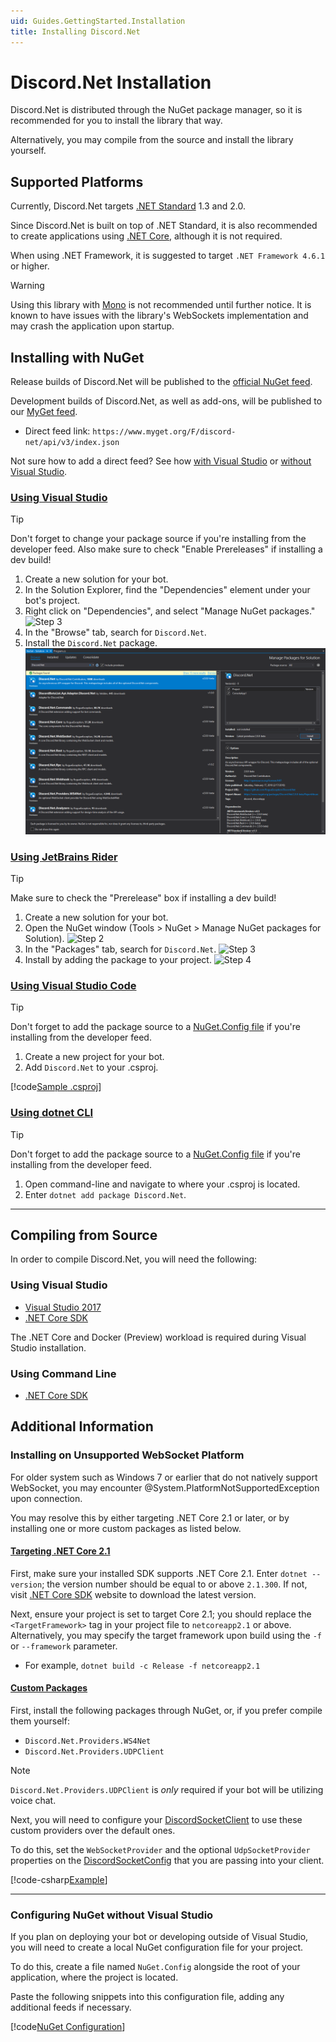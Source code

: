 ```yaml
---
uid: Guides.GettingStarted.Installation
title: Installing Discord.Net
---
```


# Discord.Net Installation

Discord.Net is distributed through the NuGet package manager, so it is
recommended for you to install the library that way.

Alternatively, you may compile from the source and install the library
yourself.

## Supported Platforms

Currently, Discord.Net targets [.NET Standard] 1.3 and 2.0.

Since Discord.Net is built on top of .NET Standard, it is also
recommended to create applications using [.NET Core],
although it is not required.

When using .NET Framework, it is suggested to
target `.NET Framework 4.6.1` or higher.

> [!WARNING]
> Using this library with [Mono] is not recommended until further
> notice. It is known to have issues with the library's WebSockets
> implementation and may crash the application upon startup.

[Mono]: https://www.mono-project.com/
[.NET Standard]: https://docs.microsoft.com/en-us/dotnet/articles/standard/library
[.NET Core]: https://docs.microsoft.com/en-us/dotnet/articles/core/
[additional steps]: #installing-on-net-standard-11

## Installing with NuGet

Release builds of Discord.Net will be published to the
[official NuGet feed].

Development builds of Discord.Net, as well as add-ons, will be
published to our [MyGet feed].

* Direct feed link: `https://www.myget.org/F/discord-net/api/v3/index.json`

Not sure how to add a direct feed? See how [with Visual Studio] or
[without Visual Studio].

[official NuGet feed]: https://nuget.org
[MyGet feed]: https://www.myget.org/feed/Packages/discord-net
[with Visual Studio]: https://docs.microsoft.com/en-us/nuget/tools/package-manager-ui#package-sources
[without Visual Studio]: #configuring-nuget-without-visual-studio

### [Using Visual Studio](#tab/vs-install)

> [!TIP]
> Don't forget to change your package source if you're installing from
> the developer feed.
> Also make sure to check "Enable Prereleases" if installing a dev
> build!

1. Create a new solution for your bot.
2. In the Solution Explorer, find the "Dependencies" element under your
 bot's project.
3. Right click on "Dependencies", and select "Manage NuGet packages."
 ![Step 3](images/install-vs-deps.png)
4. In the "Browse" tab, search for `Discord.Net`.
5. Install the `Discord.Net` package.
 ![Step 5](images/install-vs-nuget.png)

### [Using JetBrains Rider](#tab/rider-install)

> [!TIP]
> Make sure to check the "Prerelease" box if installing a dev build!

1. Create a new solution for your bot.
2. Open the NuGet window (Tools > NuGet > Manage NuGet packages for
 Solution).
![Step 2](images/install-rider-nuget-manager.png)
3. In the "Packages" tab, search for `Discord.Net`.
![Step 3](images/install-rider-search.png)
4. Install by adding the package to your project.
![Step 4](images/install-rider-add.png)

### [Using Visual Studio Code](#tab/vs-code)

> [!TIP]
> Don't forget to add the package source to a [NuGet.Config file] if
> you're installing from the developer feed.

1. Create a new project for your bot.
2. Add `Discord.Net` to your .csproj.

[!code[Sample .csproj](samples/project.xml)]

[NuGet.Config file]: #configuring-nuget-without-visual-studio

### [Using dotnet CLI](#tab/dotnet-cli)

> [!TIP]
> Don't forget to add the package source to a [NuGet.Config file] if
> you're installing from the developer feed.

1. Open command-line and navigate to where your .csproj is located.
2. Enter `dotnet add package Discord.Net`.

[NuGet.Config file]: #configuring-nuget-without-visual-studio

***

## Compiling from Source

In order to compile Discord.Net, you will need the following:

### Using Visual Studio

* [Visual Studio 2017](https://www.visualstudio.com/)
* [.NET Core SDK]

The .NET Core and Docker (Preview) workload is required during Visual
Studio installation.

### Using Command Line

* [.NET Core SDK]

## Additional Information

### Installing on Unsupported WebSocket Platform

For older system such as Windows 7 or earlier that do not natively
support WebSocket, you may encounter
@System.PlatformNotSupportedException upon connection.

You may resolve this by either targeting .NET Core 2.1 or later, or
by installing one or more custom packages as listed below.

#### [Targeting .NET Core 2.1](#tab/core2-1)

First, make sure your installed SDK supports .NET Core 2.1.
Enter `dotnet --version`; the version number should be equal to or above
`2.1.300`. If not, visit [.NET Core SDK] website to download the latest
version.

Next, ensure your project is set to target Core 2.1; you should replace
the `<TargetFramework>` tag in your project file to `netcoreapp2.1` or
above. Alternatively, you may specify the target framework upon build
using the `-f` or `--framework` parameter.

* For example, `dotnet build -c Release -f netcoreapp2.1`

#### [Custom Packages](#tab/custom-pkg)

First, install the following packages through NuGet, or, if you prefer
compile them yourself:

* `Discord.Net.Providers.WS4Net`
* `Discord.Net.Providers.UDPClient`

> [!NOTE]
> `Discord.Net.Providers.UDPClient` is _only_ required if your
> bot will be utilizing voice chat.

Next, you will need to configure your [DiscordSocketClient] to use
these custom providers over the default ones.

To do this, set the `WebSocketProvider` and the optional
`UdpSocketProvider` properties on the [DiscordSocketConfig] that you
are passing into your client.

[!code-csharp[Example](samples/netstd11.cs)]

[DiscordSocketClient]: xref:Discord.WebSocket.DiscordSocketClient
[DiscordSocketConfig]: xref:Discord.WebSocket.DiscordSocketConfig

***

### Configuring NuGet without Visual Studio

If you plan on deploying your bot or developing outside of Visual
Studio, you will need to create a local NuGet configuration file for
your project.

To do this, create a file named `NuGet.Config` alongside the root of
your application, where the project is located.

Paste the following snippets into this configuration file, adding any
additional feeds if necessary.

[!code[NuGet Configuration](samples/nuget.config)]

[.NET Core SDK]: https://www.microsoft.com/net/download/